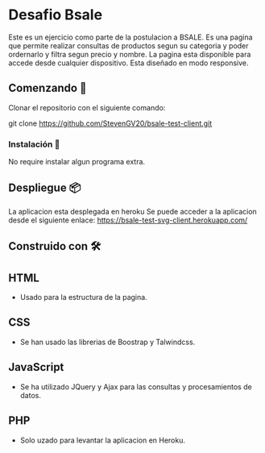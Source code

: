 # Desafio Bsale

Este es un ejercicio como parte de la postulacion a BSALE.
Es una pagina que permite realizar consultas de productos segun su categoria y poder ordernarlo y filtra segun precio y nombre.
La pagina esta disponible para accede desde cualquier dispositivo. Esta diseñado en modo responsive.

## Comenzando 🚀

Clonar el repositorio con el siguiente comando:

git clone https://github.com/StevenGV20/bsale-test-client.git

### Instalación 🔧

No require instalar algun programa extra.

## Despliegue 📦

La aplicacion esta desplegada en heroku
Se puede acceder a la aplicacion desde el siguiente enlace: https://bsale-test-svg-client.herokuapp.com/

## Construido con 🛠️

## HTML

- Usado para la estructura de la pagina.

## CSS

- Se han usado las librerias de Boostrap y Talwindcss.

## JavaScript

- Se ha utilizado JQuery y Ajax para las consultas y procesamientos de datos.

## PHP

- Solo uzado para levantar la aplicacion en Heroku.
